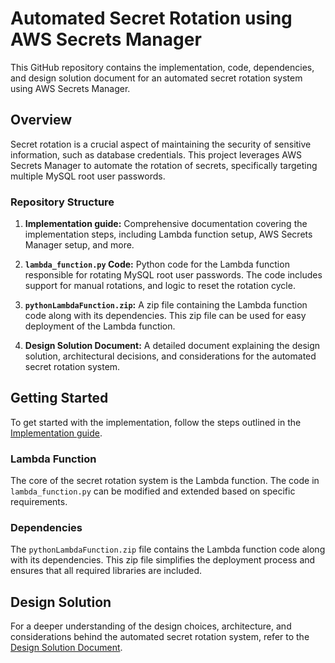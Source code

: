 # Automated Secret Rotation using AWS Secrets Manager

This GitHub repository contains the implementation, code, dependencies, and design solution document for an automated secret rotation system using AWS Secrets Manager.

## Overview

Secret rotation is a crucial aspect of maintaining the security of sensitive information, such as database credentials. This project leverages AWS Secrets Manager to automate the rotation of secrets, specifically targeting multiple MySQL root user passwords.

### Repository Structure

1. **Implementation guide:** Comprehensive documentation covering the implementation steps, including Lambda function setup, AWS Secrets Manager setup, and more.

2. **`lambda_function.py` Code:** Python code for the Lambda function responsible for rotating MySQL root user passwords. The code includes support for manual rotations, and logic to reset the rotation cycle.

3. **`pythonLambdaFunction.zip`:** A zip file containing the Lambda function code along with its dependencies. This zip file can be used for easy deployment of the Lambda function.

4. **Design Solution Document:** A detailed document explaining the design solution, architectural decisions, and considerations for the automated secret rotation system.

## Getting Started

To get started with the implementation, follow the steps outlined in the [Implementation guide](./Implementation%20guide).

### Lambda Function

The core of the secret rotation system is the Lambda function. The code in `lambda_function.py` can be modified and extended based on specific requirements.

### Dependencies

The `pythonLambdaFunction.zip` file contains the Lambda function code along with its dependencies. This zip file simplifies the deployment process and ensures that all required libraries are included.

## Design Solution

For a deeper understanding of the design choices, architecture, and considerations behind the automated secret rotation system, refer to the [Design Solution Document](./Design%20Solution%20Document).




